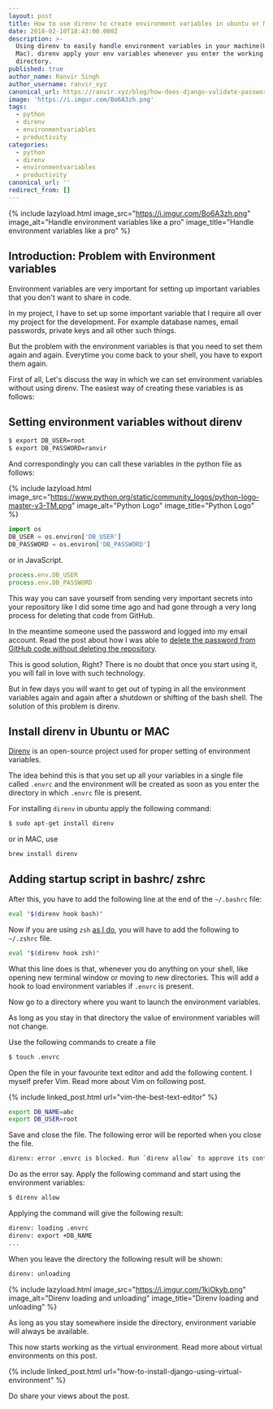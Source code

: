 ```yaml
---
layout: post
title: How to use direnv to create environment variables in ubuntu or MAC
date: 2018-02-10T18:43:00.000Z
description: >-
  Using direnv to easily handle environment variables in your machine(Ubuntu/
  Mac). direnv apply your env variables whenever you enter the working
  directory.
published: true
author_name: Ranvir Singh
author_username: ranvir_xyz
canonical_url: https://ranvir.xyz/blog/how-does-django-validate-passwords/
image: 'https://i.imgur.com/Bo6A3zh.png'
tags:
  - python
  - direnv
  - environmentvariables
  - productivity
categories:
  - python
  - direnv
  - environmentvariables
  - productivity
canonical_url: ''
redirect_from: []
---
```

{% include lazyload.html image_src="https://i.imgur.com/Bo6A3zh.png" image_alt="Handle environment variables like a pro" image_title="Handle environment variables like a pro" %}

## Introduction: Problem with Environment variables

Environment variables are very important for setting up important variables that you don't want to share in code.

In my project, I have to set up some important variable that I require all over my project for the development. For example database names, email passwords, private keys and all other such things.

But the problem with the environment variables is that you need to set them again and again. Everytime you come back to your shell, you have to export them again.

First of all, Let's discuss the way in which we can set environment variables without using direnv. The easiest way of creating these variables is as follows:

## Setting environment variables without direnv

```bash
$ export DB_USER=root
$ export DB_PASSWORD=ranvir
```

And correspondingly you can call these variables in the python file as follows:

{% include lazyload.html image_src="https://www.python.org/static/community_logos/python-logo-master-v3-TM.png" image_alt="Python Logo" image_title="Python Logo" %}

```python
import os
DB_USER = os.environ['DB_USER']
DB_PASSWORD = os.environ['DB_PASSWORD']
```

or in JavaScript.

```javascript
process.env.DB_USER
process.env.DB_PASSWORD
```

This way you can save yourself from sending very important secrets into your repository like I did some time ago and had gone through a very long process for deleting that code from GitHub.

In the meantime someone used the password and logged into my email account. Read the post about how I was able to [delete the password from GitHub code without deleting the repository](https://ranvir.xyz/blog/how-to-remove-extra-sensitive-information-from-git-commits/).

This is good solution, Right? There is no doubt that once you start using it, you will fall in love with such technology.

But in few days you will want to get out of typing in all the environment variables again and again after a shutdown or shifting of the bash shell. The solution of this problem is direnv.

## Install direnv in Ubuntu or MAC

[Direnv](https://github.com/direnv/direnv) is an open-source project used for proper setting of environment variables.

The idea behind this is that you set up all your variables in a single file called `.envrc` and the environment will be created as soon as you enter the directory in which `.envrc` file is present.

For installing `direnv` in ubuntu apply the following command:

```bash
$ sudo apt-get install direnv
```

or in MAC, use

```bash
brew install direnv
```

## Adding startup script in bashrc/ zshrc

After this, you have to add the following line at the end of the `~/.bashrc` file:

```bash
eval "$(direnv hook bash)"
```

Now if you are using `zsh` [as I do](https://ranvir.xyz/blog/set-up-new-machines-for-development/), you will have to add the following to `~/.zshrc` file.

```bash
eval "$(direnv hook zsh)"
```

What this line does is that, whenever you do anything on your shell, like opening new terminal window or moving to new directories. This will add a hook to load environment variables if `.envrc` is present.

Now go to a directory where you want to launch the environment variables.

As long as you stay in that directory the value of environment variables will not change.

Use the following commands to create a file

```bash
$ touch .envrc
```

Open the file in your favourite text editor and add the following content. I myself prefer Vim. Read more about Vim on following post.

{% include linked_post.html url="vim-the-best-text-editor" %}

```bash
export DB_NAME=abc
export DB_USER=root
```

Save and close the file. The following error will be reported when you close the file.

```bash
direnv: error .envrc is blocked. Run `direnv allow` to approve its content
```

Do as the error say. Apply the following command and start using the environment variables:

```bash
$ direnv allow
```

Applying the command will give the following result:

```bash
direnv: loading .envrc
direnv: export +DB_NAME
...
```

When you leave the directory the following result will be shown:

```bash
direnv: unloading
```

{% include lazyload.html image_src="https://i.imgur.com/1kiOkyb.png" image_alt="Direnv loading and unloading" image_title="Direnv loading and unloading" %}

As long as you stay somewhere inside the directory, environment variable will always be available.

This now starts working as the virtual environment. Read more about virtual environments on this post.

{% include linked_post.html url="how-to-install-django-using-virtual-environment" %}

Do share your views about the post.
